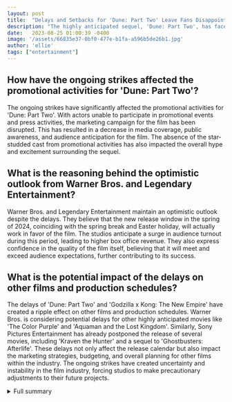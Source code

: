 ```yaml
---
layout: post
title:  "Delays and Setbacks for 'Dune: Part Two' Leave Fans Disappointed but Eager for Resolution"
description: "The highly anticipated sequel, 'Dune: Part Two', has faced setbacks and delays due to ongoing strikes and production challenges in Hollywood. Despite these challenges, fans remain eager for the resolution and the eventual release of the film."
date:   2023-08-25 01:00:39 -0400
image: '/assets/66835e37-0bf0-477e-b1fa-a596b5de26b1.jpg'
author: 'ellie'
tags: ["entertainment"]
---
```


## How have the ongoing strikes affected the promotional activities for 'Dune: Part Two'?
The ongoing strikes have significantly affected the promotional activities for 'Dune: Part Two'. With actors unable to participate in promotional events and press activities, the marketing campaign for the film has been disrupted. This has resulted in a decrease in media coverage, public awareness, and audience anticipation for the film. The absence of the star-studded cast from promotional activities has also impacted the overall hype and excitement surrounding the sequel.

## What is the reasoning behind the optimistic outlook from Warner Bros. and Legendary Entertainment?
Warner Bros. and Legendary Entertainment maintain an optimistic outlook despite the delays. They believe that the new release window in the spring of 2024, coinciding with the spring break and Easter holiday, will actually work in favor of the film. The studios anticipate a surge in audience turnout during this period, leading to higher box office revenue. They also express confidence in the quality of the film itself, believing that it will meet and exceed audience expectations, further contributing to its success.

## What is the potential impact of the delays on other films and production schedules?
The delays of 'Dune: Part Two' and 'Godzilla x Kong: The New Empire' have created a ripple effect on other films and production schedules. Warner Bros. is considering potential delays for other highly anticipated movies like 'The Color Purple' and 'Aquaman and the Lost Kingdom'. Similarly, Sony Pictures Entertainment has already postponed the release of several movies, including 'Kraven the Hunter' and a sequel to 'Ghostbusters: Afterlife'. These delays not only affect the release calendar but also impact the marketing strategies, budgeting, and overall planning for other films within the industry. The ongoing strikes have created uncertainty and instability in the film industry, forcing studios to make precautionary adjustments to their future projects.

<details>
  <summary>Full summary</summary>
I. Introduction<br><br>The highly anticipated sequel, 'Dune: Part Two', has faced setbacks and delays due to ongoing strikes and production challenges in Hollywood. Warner Bros. recently announced that the release of 'Dune: Part Two' has been pushed back to 2024, much to the disappointment of fans eagerly awaiting its arrival.<br><br>II. Delays and setbacks for 'Dune: Part Two'<br><br>The decision to delay the film was made in light of the ongoing strikes by the Writers Guild of America (WGA) and the Screen Actors Guild-American Federation of Television and Radio Artists (SAG-AFTRA). These strikes have prevented actors from participating in promotional events and press activities for struck films, including the star-studded cast of 'Dune: Part Two'.<br><br>III. Optimism from Warner Bros. and Legendary Entertainment<br><br>However, Warner Bros. and Legendary Entertainment, the co-producers of the film, remain optimistic about its success. They believe that the new release window in the spring of 2024, coinciding with the spring break and Easter holiday, will still provide a favorable opportunity for the film to excel at the box office.<br><br>IV. Ripple effect on other films<br><br>In addition to the delay of 'Dune: Part Two', another film produced by Legendary and Warner Bros., 'Godzilla x Kong: The New Empire', will also be pushed back one month to April 12. The decision to alter the release date of 'Godzilla x Kong: The New Empire' was made in conjunction with the postponement of 'Dune: Part Two'.<br><br>V. IMAX's stability amid the challenges<br><br>The impact of these delays on other films and production schedules is also being assessed. Warner Bros. is considering possible delays for 'The Color Purple' and 'Aquaman and the Lost Kingdom', while Sony Pictures Entertainment has also postponed the release of several movies, including 'Kraven the Hunter' and a sequel to 'Ghostbusters: Afterlife'. This trend of postponements and adjustments is not limited to these studios, as other Hollywood studios are also removing big-budget films from the 2023 release calendar in response to the actors' strike.<br><br>Despite these challenges, IMAX CEO Rich Gelfond remains optimistic about the stability of films scheduled for IMAX release. Nearly all of IMAX's second half slate has completed shooting, reducing the likelihood of release date shifts. Gelfond expects studios to be reluctant to move films on the IMAX slate, given its surging popularity.<br><br>VI. Stellar cast of 'Dune: Part Two'<br><br>'Dune: Part Two', directed by Denis Villeneuve, features a stellar cast, including Timothée Chalamet, Zendaya, Rebecca Ferguson, Dave Bautista, Javier Bardem, Stellan Skarsgård, Austin Butler, Florence Pugh, and Léa Seydoux. The film is the highly awaited continuation of the epic saga, following the journey of Paul Atreides and his allies, the Fremen, as they battle against the Imperium and their enemies, House Harkonnen.<br><br>VII. Anticipation for the resolution<br><br>This news of delays and strikes in Hollywood has left movie enthusiasts eagerly awaiting the resolution of these challenges and the eventual release of 'Dune: Part Two'. The film, with its captivating storyline and talented ensemble, promises to deliver an unforgettable cinematic experience once it finally hits theaters in 2024.<br><br>VIII. Conclusion<br><br>The highly anticipated sequel, 'Dune: Part Two', has faced setbacks and delays due to ongoing strikes and production challenges in Hollywood. Despite these challenges, fans remain eager for the resolution and the eventual release of the film.
</details>
